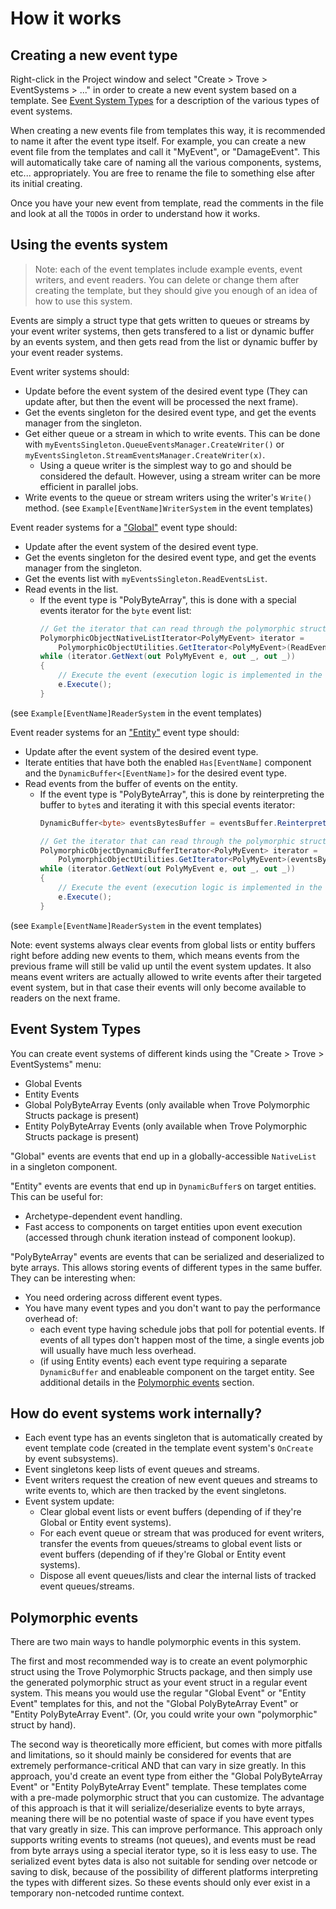 
# How it works


## Creating a new event type

Right-click in the Project window and select "Create > Trove > EventSystems > ..." in order to create a new event system based on a template. See [Event System Types](#event-system-types) for a description of the various types of event systems.

When creating a new events file from templates this way, it is recommended to name it after the event type itself. For example, you can create a new event file from the templates and call it "MyEvent", or "DamageEvent". This will automatically take care of naming all the various components, systems, etc... appropriately. You are free to rename the file to something else after its initial creating.

Once you have your new event from template, read the comments in the file and look at all the `TODO`s in order to understand how it works.


## Using the events system

> Note: each of the event templates include example events, event writers, and event readers. You can delete or change them after creating the template, but they should give you enough of an idea of how to use this system.

Events are simply a struct type that gets written to queues or streams by your event writer systems, then gets transfered to a list or dynamic buffer by an events system, and then gets read from the list or dynamic buffer by your event reader systems.

Event writer systems should:
* Update before the event system of the desired event type (They can update after, but then the event will be processed the next frame).
* Get the events singleton for the desired event type, and get the events manager from the singleton.
* Get either queue or a stream in which to write events. This can be done with `myEventsSingleton.QueueEventsManager.CreateWriter()` or `myEventsSingleton.StreamEventsManager.CreateWriter(x)`.
    * Using a queue writer is the simplest way to go and should be considered the default. However, using a stream writer can be more efficient in parallel jobs.
* Write events to the queue or stream writers using the writer's `Write()` method.
(see `Example[EventName]WriterSystem` in the event templates)

Event reader systems for a ["Global"](#global-vs-entity-events) event type should:
* Update after the event system of the desired event type.
* Get the events singleton for the desired event type, and get the events manager from the singleton.
* Get the events list with `myEventsSingleton.ReadEventsList`.
* Read events in the list.
    * If the event type is "PolyByteArray", this is done with a special events iterator for the `byte` event list:
        ```cs
        // Get the iterator that can read through the polymorphic structs of the list
        PolymorphicObjectNativeListIterator<PolyMyEvent> iterator = 
            PolymorphicObjectUtilities.GetIterator<PolyMyEvent>(ReadEventsList);
        while (iterator.GetNext(out PolyMyEvent e, out _, out _))
        {
            // Execute the event (execution logic is implemented in the event struct itself)
            e.Execute();
        }
        ```
(see `Example[EventName]ReaderSystem` in the event templates)

Event reader systems for an ["Entity"](#global-vs-entity-events) event type should:
* Update after the event system of the desired event type.
* Iterate entities that have both the enabled `Has[EventName]` component and the `DynamicBuffer<[EventName]>` for the desired event type.
* Read events from the buffer of events on the entity.
    * If the event type is "PolyByteArray", this is done by reinterpreting the buffer to `byte`s and iterating it with this special events iterator:
        ```cs
        DynamicBuffer<byte> eventsBytesBuffer = eventsBuffer.Reinterpret<byte>();

        // Get the iterator that can read through the polymorphic structs of the list
        PolymorphicObjectDynamicBufferIterator<PolyMyEvent> iterator = 
            PolymorphicObjectUtilities.GetIterator<PolyMyEvent>(eventsBytesBuffer);
        while (iterator.GetNext(out PolyMyEvent e, out _, out _))
        {
            // Execute the event (execution logic is implemented in the event struct itself)
            e.Execute();
        }
        ```
(see `Example[EventName]ReaderSystem` in the event templates)

Note: event systems always clear events from global lists or entity buffers right before adding new events to them, which means events from the previous frame will still be valid up until the event system updates. It also means event writers are actually allowed to write events after their targeted event system, but in that case their events will only become available to readers on the next frame.


## Event System Types

You can create event systems of different kinds using the "Create > Trove > EventSystems" menu:
* Global Events
* Entity Events
* Global PolyByteArray Events (only available when Trove Polymorphic Structs package is present)
* Entity PolyByteArray Events (only available when Trove Polymorphic Structs package is present)

"Global" events are events that end up in a globally-accessible `NativeList` in a singleton component.

"Entity" events are events that end up in `DynamicBuffer`s on target entities. This can be useful for:
* Archetype-dependent event handling.
* Fast access to components on target entities upon event execution (accessed through chunk iteration instead of component lookup).

"PolyByteArray" events are events that can be serialized and deserialized to byte arrays. This allows storing events of different types in the same buffer. They can be interesting when:
* You need ordering across different event types.
* You have many event types and you don't want to pay the performance overhead of:
    * each event type having schedule jobs that poll for potential events. If events of all types don't happen most of the time, a single events job will usually have much less overhead.
    * (if using Entity events) each event type requiring a separate `DynamicBuffer` and enableable component on the target entity.
See additional details in the [Polymorphic events](#polymorphic-events) section.


## How do event systems work internally?

* Each event type has an events singleton that is automatically created by event template code (created in the template event system's `OnCreate` by event subsystems).
* Event singletons keep lists of event queues and streams.
* Event writers request the creation of new event queues and streams to write events to, which are then tracked by the event singletons.
* Event system update:
    * Clear global event lists or event buffers (depending of if they're Global or Entity event systems).
    * For each event queue or stream that was produced for event writers, transfer the events from queues/streams to global event lists or event buffers (depending of if they're Global or Entity event systems).
    * Dispose all event queues/lists and clear the internal lists of tracked event queues/streams.


## Polymorphic events

There are two main ways to handle polymorphic events in this system.

The first and most recommended way is to create an event polymorphic struct using the Trove Polymorphic Structs package, and then simply use the generated polymorphic struct as your event struct in a regular event system. This means you would use the regular "Global Event" or "Entity Event" templates for this, and not the "Global PolyByteArray Event" or "Entity PolyByteArray Event". (Or, you could write your own "polymorphic" struct by hand).

The second way is theoretically more efficient, but comes with more pitfalls and limitations, so it should mainly be considered for events that are extremely performance-critical AND that can vary in size greatly. In this approach, you'd create an event type from either the "Global PolyByteArray Event" or "Entity PolyByteArray Event" template. These templates come with a pre-made polymorphic struct that you can customize. The advantage of this approach is that it will serialize/deserialize events to byte arrays, meaning there will be no potential waste of space if you have event types that vary greatly in size. This can improve performance. This approach only supports writing events to streams (not queues), and events must be read from byte arrays using a special iterator type, so it is less easy to use. The serialized event bytes data is also not suitable for sending over netcode or saving to disk, because of the possibility of different platforms interpreting the types with different sizes. So these events should only ever exist in a temporary non-netcoded runtime context.